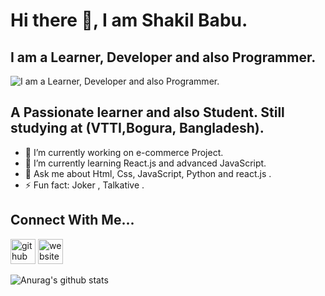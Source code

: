 # Hi there 👋, I am Shakil Babu.
## I am a Learner, Developer and also Programmer.
![I am a Learner, Developer and also Programmer.](https://github.com/Shakil-Babu/img/blob/master/Untitled%20Design.jpg)

## A Passionate learner and also Student. Still studying at (VTTI,Bogura, Bangladesh).

- 🔭 I’m currently working on e-commerce Project. 
- 🌱 I’m currently learning React.js and advanced JavaScript. 
- 💬 Ask me about Html, Css, JavaScript, Python and react.js . 
- ⚡ Fun fact: Joker  , Talkative . 


## Connect With Me... <br>
[<img src='https://cdn.jsdelivr.net/npm/simple-icons@3.0.1/icons/github.svg' alt='github' height='40'>](https://github.com/Shakil-Babu) [<img src='https://cdn.jsdelivr.net/npm/simple-icons@3.0.1/icons/icloud.svg' alt='website' height='40'>](https://www.shakilbabu.xyz)  


![Anurag's github stats](https://github-readme-stats.vercel.app/api?username=Shakil-Babu&theme=highcontrast&show_icons=true)

